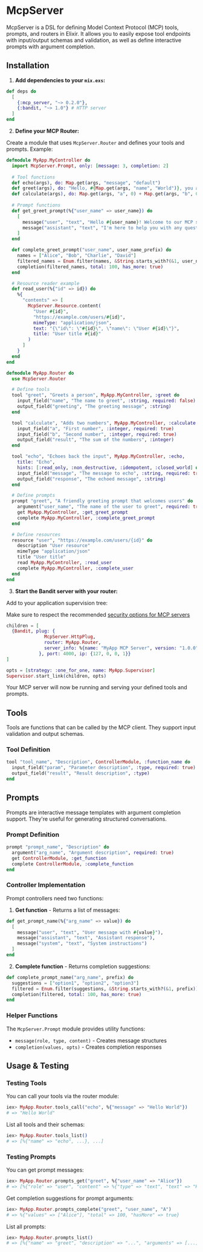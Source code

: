 # McpServer


McpServer is a DSL for defining Model Context Protocol (MCP) tools, prompts, and routers in Elixir. It allows you to easily expose tool endpoints with input/output schemas and validation, as well as define interactive prompts with argument completion.

## Installation

1. **Add dependencies to your `mix.exs`:**

```elixir
def deps do
  [
    {:mcp_server, "~> 0.2.0"},
    {:bandit, "~> 1.0"} # HTTP server
  ]
end
```

2. **Define your MCP Router:**

Create a module that uses `McpServer.Router` and defines your tools and prompts. Example:

```elixir
defmodule MyApp.MyController do
  import McpServer.Prompt, only: [message: 3, completion: 2]
  
  # Tool functions
  def echo(args), do: Map.get(args, "message", "default")
  def greet(args), do: "Hello, #{Map.get(args, "name", "World")}, you are connected with the session #{Process.get(:session_id)}!"
  def calculate(args), do: Map.get(args, "a", 0) + Map.get(args, "b", 0)
  
  # Prompt functions
  def get_greet_prompt(%{"user_name" => user_name}) do
    [
      message("user", "text", "Hello #{user_name}! Welcome to our MCP server. How can I assist you today?"),
      message("assistant", "text", "I'm here to help you with any questions or tasks you might have.")
    ]
  end

  def complete_greet_prompt("user_name", user_name_prefix) do
    names = ["Alice", "Bob", "Charlie", "David"]
    filtered_names = Enum.filter(names, &String.starts_with?(&1, user_name_prefix))
    completion(filtered_names, total: 100, has_more: true)
  end

  # Resource reader example
  def read_user(%{"id" => id}) do
    %{
      "contents" => [
        McpServer.Resource.content(
          "User #{id}",
          "https://example.com/users/#{id}",
          mimeType: "application/json",
          text: "{\"id\": \"#{id}\", \"name\": \"User #{id}\"}",
          title: "User title #{id}"
        )
      ]
    }
  end
end

defmodule MyApp.Router do
  use McpServer.Router

  # Define tools
  tool "greet", "Greets a person", MyApp.MyController, :greet do
    input_field("name", "The name to greet", :string, required: false)
    output_field("greeting", "The greeting message", :string)
  end

  tool "calculate", "Adds two numbers", MyApp.MyController, :calculate do
    input_field("a", "First number", :integer, required: true)
    input_field("b", "Second number", :integer, required: true)
    output_field("result", "The sum of the numbers", :integer)
  end

  tool "echo", "Echoes back the input", MyApp.MyController, :echo,
    title: "Echo",
    hints: [:read_only, :non_destructive, :idempotent, :closed_world] do
    input_field("message", "The message to echo", :string, required: true)
    output_field("response", "The echoed message", :string)
  end

  # Define prompts
  prompt "greet", "A friendly greeting prompt that welcomes users" do
    argument("user_name", "The name of the user to greet", required: true)
    get MyApp.MyController, :get_greet_prompt
    complete MyApp.MyController, :complete_greet_prompt
  end

  # Define resources
  resource "user", "https://example.com/users/{id}" do
    description "User resource"
    mimeType "application/json"
    title "User title"
    read MyApp.MyController, :read_user
    complete MyApp.MyController, :complete_user
  end
end
```

3. **Start the Bandit server with your router:**

Add to your application supervision tree:

Make sure to respect the recommended [security options for MCP servers](https://modelcontextprotocol.io/specification/2025-06-18/basic/transports#security-warning)

```elixir
children = [
  {Bandit, plug: {
              McpServer.HttpPlug,
              router: MyApp.Router,
              server_info: %{name: "MyApp MCP Server", version: "1.0.0"}
            }, port: 4000, ip: {127, 0, 0, 1}}
]

opts = [strategy: :one_for_one, name: MyApp.Supervisor]
Supervisor.start_link(children, opts)
```

Your MCP server will now be running and serving your defined tools and prompts.

## Tools

Tools are functions that can be called by the MCP client. They support input validation and output schemas.

### Tool Definition

```elixir
tool "tool_name", "Description", ControllerModule, :function_name do
  input_field("param", "Parameter description", :type, required: true)
  output_field("result", "Result description", :type)
end
```

## Prompts

Prompts are interactive message templates with argument completion support. They're useful for generating structured conversations.

### Prompt Definition

```elixir
prompt "prompt_name", "Description" do
  argument("arg_name", "Argument description", required: true)
  get ControllerModule, :get_function
  complete ControllerModule, :complete_function
end
```

### Controller Implementation

Prompt controllers need two functions:

1. **Get function** - Returns a list of messages:
```elixir
def get_prompt_name(%{"arg_name" => value}) do
  [
    message("user", "text", "User message with #{value}"),
    message("assistant", "text", "Assistant response"),
    message("system", "text", "System instructions")
  ]
end
```

2. **Complete function** - Returns completion suggestions:
```elixir
def complete_prompt_name("arg_name", prefix) do
  suggestions = ["option1", "option2", "option3"]
  filtered = Enum.filter(suggestions, &String.starts_with?(&1, prefix))
  completion(filtered, total: 100, has_more: true)
end
```

### Helper Functions

The `McpServer.Prompt` module provides utility functions:

- `message(role, type, content)` - Creates message structures
- `completion(values, opts)` - Creates completion responses

## Usage & Testing

### Testing Tools

You can call your tools via the router module:

```elixir
iex> MyApp.Router.tools_call("echo", %{"message" => "Hello World"})
# => "Hello World"
```

List all tools and their schemas:

```elixir
iex> MyApp.Router.tools_list()
# => [%{"name" => "echo", ...}, ...]
```

### Testing Prompts

You can get prompt messages:

```elixir
iex> MyApp.Router.prompts_get("greet", %{"user_name" => "Alice"})
# => [%{"role" => "user", "content" => %{"type" => "text", "text" => "Hello Alice! ..."}}, ...]
```

Get completion suggestions for prompt arguments:

```elixir
iex> MyApp.Router.prompts_complete("greet", "user_name", "A")
# => %{"values" => ["Alice"], "total" => 100, "hasMore" => true}
```

List all prompts:

```elixir
iex> MyApp.Router.prompts_list()
# => [%{"name" => "greet", "description" => "...", "arguments" => [...]}, ...]
```
